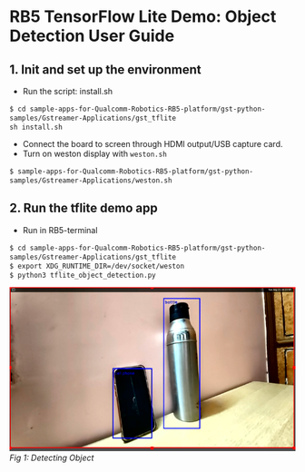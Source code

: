 # RB5 TensorFlow Lite Demo: Object Detection User Guide

## 1. Init and set up the environment

 - Run the script: install.sh

```
$ cd sample-apps-for-Qualcomm-Robotics-RB5-platform/gst-python-samples/Gstreamer-Applications/gst_tflite
sh install.sh
```

+ Connect the board to screen through HDMI output/USB capture card.
+  Turn on weston display with  `weston.sh`
```
$ sample-apps-for-Qualcomm-Robotics-RB5-platform/gst-python-samples/Gstreamer-Applications/weston.sh
```

## 2. Run the tflite demo app
+ Run in RB5-terminal

```shell
$ cd sample-apps-for-Qualcomm-Robotics-RB5-platform/gst-python-samples/Gstreamer-Applications/gst_tflite
$ export XDG_RUNTIME_DIR=/dev/socket/weston
$ python3 tflite_object_detection.py
```
![Object Detection](image/tflite_one.png)*Fig 1: Detecting Object*
